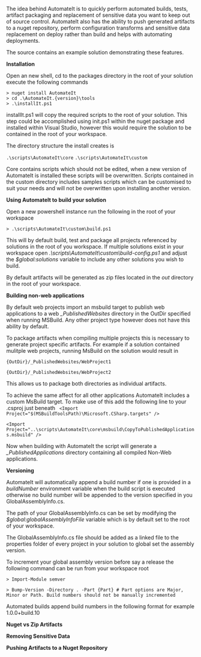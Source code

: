 The idea behind AutomateIt is to quickly perform automated builds, tests, artifact packaging and replacement of sensitive data you want to keep out of source control. AutomateIt also has the ability to push generated artifacts  to a nuget repository, perform configuration transforms and sensitive data replacement on deploy rather than build and helps with automating deployments.

The source contains an example solution demonstrating these features.

**Installation**

Open an new shell, cd to the packages directory in the root of your solution execute the following commands

	> nuget install AutomateIt
	> cd .\AutomateIt.{version}\tools
	> .\installIt.ps1
	  
installIt.ps1 will copy the required scripts to the root of your solution. This step could be accomplished using init.ps1 within the nuget package and installed within Visual Studio, however this would require the solution to be contained in the root of your workspace.

The directory structure the install creates is

`.\scripts\AutomateIt\core`
`.\scripts\AutomateIt\custom`

Core contains scripts which should not be edited, when a new version of AutomateIt is installed these scripts will be overwritten. Scripts contained in the custom directory includes samples scripts which can be customised to suit your needs and will not be overwritten upon installing another version.
	  
**Using AutomateIt to build your solution**

Open a new powershell instance run the following in the root of your workspace

	> .\scripts\AutomateIt\custom\build.ps1

This will by default build, test and package all projects referenced by solutions in the root of you workspace. If multiple solutions exist in your workspace open *.\scripts\AutomateIt\custom\build-config.ps1* and adjust the *$global:solutions* variable to include any other solutions you wish to build.

By default artifacts will be generated as zip files located in the *out* directory in the root of your workspace.

**Building non-web applications**

By default web projects import an msbuild target to publish web applications to a web *_PublishedWebsites*  directory in the OutDir specified when running MSBuild. Any other project type however does not have this ability by default.

To package artifacts when compiling multiple projects this is necessary to generate project specific artifacts. For example if a solution contained mulitple web projects, running MsBuild on the solution would result in

`{OutDir}/_PublishedWebsites/WebProject1`

`{OutDir}/_PublishedWebsites/WebProject2`

This allows us to package both directories as individual artifacts. 

To achieve the same affect for all other applications AutomateIt includes a custom MsBuild target. To make use of this add the following line to your .csproj just beneath ` <Import Project="$(MSBuildToolsPath)\Microsoft.CSharp.targets" />`

 `<Import Project="..\scripts\AutomateIt\core\msbuild\CopyToPublishedApplications.msbuild" />`

Now when building with AutomateIt the script will generate a *_PublishedApplications* directory containing all compiled Non-Web applications.

**Versioning**

AutomateIt will automatically append a build number if one is provided in a *buildNumber* environment variable when the build script is executed otherwise no build number will be appended to the version specified in you GlobalAssemblyInfo.cs.

The path of your GlobalAssemblyInfo.cs can be set by modifying the *$global:globalAssemblyInfoFile* variable which is by default set to the root of your workspace. 

The GlobalAssemblyInfo.cs file should be added as a linked file to the properties folder of every project in your solution to global set the assembly version.

To increment your global assembly version before say a release the following command can be run from your workspace root

`> Import-Module semver`

`> Bump-Version -Directory . -Part {Part} # Part options are Major, Minor or Path. Build numbers should not be manually incremented` 

Automated builds append build numbers in the following format for example 1.0.0+build.10

**Nuget vs Zip Artifacts**

**Removing Sensitive Data**

**Pushing Artifacts to a Nuget Repository**